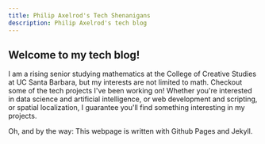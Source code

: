 ```yaml
---
title: Philip Axelrod's Tech Shenanigans
description: Philip Axelrod's tech blog
---
```


## Welcome to my tech blog!

I am a rising senior studying mathematics 
at the College of Creative Studies at UC Santa Barbara, but my interests are not
limited to math. Checkout some of the tech projects I've been working on! Whether you're interested in
data science and artificial intelligence, or web development and scripting, or spatial localization, I guarantee
you'll find something interesting in my projects.

Oh, and by the way: This webpage is written with Github Pages and Jekyll.